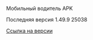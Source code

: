Мобильный водитель APK

Последняя версия 1.49.9 25038

[Ссылка на версии](https://github.com/PanteoPro/driver_protek/releases)

